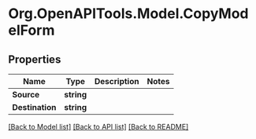 # Org.OpenAPITools.Model.CopyModelForm

## Properties

Name | Type | Description | Notes
------------ | ------------- | ------------- | -------------
**Source** | **string** |  | 
**Destination** | **string** |  | 

[[Back to Model list]](../../README.md#documentation-for-models) [[Back to API list]](../../README.md#documentation-for-api-endpoints) [[Back to README]](../../README.md)

